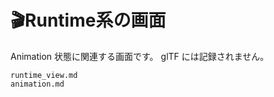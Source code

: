 # 🎬Runtime系の画面

Animation 状態に関連する画面です。
glTF には記録されません。

```{toctree}
runtime_view.md
animation.md
```

